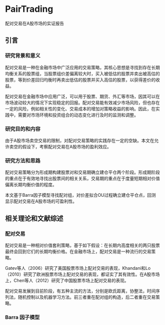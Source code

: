 # PairTrading

配对交易在A股市场的实证报告

## 引言

### 研究背景和意义

配对交易是一种在金融市场中广泛应用的交易策略，其核心思想是寻找到存在长期均衡关系的股票组，当股票组价差偏离较大时，买入被低估的股票并卖出被高估的股票，等到价差回归均衡时再卖出低估的股票并买入高估的股票，以获得差价的收益。

配对交易在金融市场中应用广泛，可以用于股票、期货、外汇等市场，因其可以在市场波动较大的情况下实现稳定的回报。配对交易能有效减少市场风险，但也存在一定的风险，例如相关性的变化、交易成本的增加对策略收益的影响。因此，在实践中，需要对市场环境和投资组合的动态变化进行及时的监测和调整。

### 研究目的和内容

由于A股市场卖空交易的限制，对配对交易策略的实践存在一定的空缺。本文在允许卖空的假设下，考察配对交易在A股市场的盈利效应。

### 研究方法和思路

配对交易策略分为形成期构建股票对和交易期确立建仓平仓两个阶段。形成期阶段的重点在于有效地寻找出股票间的相关关系，交易期的重点在于度量短期相对价值偏离长期均衡价值的程度。

本文基于Barra因子模型寻找配对组，对价差拟合OU过程确立建仓平仓点，回测显示配对交易在A股市场的可盈利性。

## 相关理论和文献综述

### 配对交易

配对交易是一种相对价值套利策略，基于如下假设：在长期内高度相关的两只股票最终会回到它们的长期均衡价格。在金融市场上，配对交易是一种流行的交易策略。

Gatev等人（2006）研究了美国股票市场上配对交易的表现，Khandani和Lo（2010）研究了欧洲股票市场上配对交易的表现，都证实了其有效性。在A股市场上，Chen等人（2012）研究了中国股票市场上配对交易的表现。

配对交易发展到目前阶段，有五种主流的方法，分别是欧氏距离，协整法，时间序列法，随机控制以及机器学习方法。前三者重在配对组的构造，后二者重在交易策略。

### Barra 因子模型


